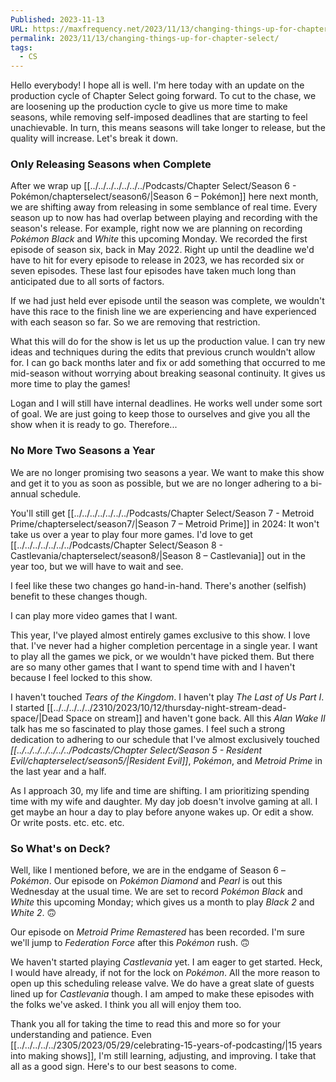 ```yaml
---
Published: 2023-11-13
URL: https://maxfrequency.net/2023/11/13/changing-things-up-for-chapter-select/
permalink: 2023/11/13/changing-things-up-for-chapter-select/
tags:
  - CS
---
```

Hello everybody! I hope all is well. I'm here today with an update on the production cycle of Chapter Select going forward. To cut to the chase, we are loosening up the production cycle to give us more time to make seasons, while removing self-imposed deadlines that are starting to feel unachievable. In turn, this means seasons will take longer to release, but the quality will increase. Let's break it down.
### Only Releasing Seasons when Complete

After we wrap up [[../../../../../../../Podcasts/Chapter Select/Season 6 - Pokémon/chapterselect/season6/|Season 6 – Pokémon]] here next month, we are shifting away from releasing in some semblance of real time. Every season up to now has had overlap between playing and recording with the season's release. For example, right now we are planning on recording *Pokémon Black* and *White* this upcoming Monday. We recorded the first episode of season six, back in May 2022. Right up until the deadline we'd have to hit for every episode to release in 2023, we has recorded six or seven episodes. These last four episodes have taken much long than anticipated due to all sorts of factors.

If we had just held ever episode until the season was complete, we wouldn't have this race to the finish line we are experiencing and have experienced with each season so far. So we are removing that restriction. 

What this will do for the show is let us up the production value. I can try new ideas and techniques during the edits that previous crunch wouldn't allow for. I can go back months later and fix or add something that occurred to me mid-season without worrying about breaking seasonal continuity. It gives us more time to play the games! 

Logan and I will still have internal deadlines. He works well under some sort of goal. We are just going to keep those to ourselves and give you all the show when it is ready to go. Therefore...
### No More Two Seasons a Year

We are no longer promising two seasons a year. We want to make this show and get it to you as soon as possible, but we are no longer adhering to a bi-annual schedule. 

You'll still get [[../../../../../../../Podcasts/Chapter Select/Season 7 - Metroid Prime/chapterselect/season7/|Season 7 – Metroid Prime]] in 2024: It won't take us over a year to play four more games. I'd love to get [[../../../../../../../Podcasts/Chapter Select/Season 8 - Castlevania/chapterselect/season8/|Season 8 – Castlevania]] out in the year too, but we will have to wait and see.

I feel like these two changes go hand-in-hand. There's another (selfish) benefit to these changes though.

I can play more video games that I want.

This year, I've played almost entirely games exclusive to this show. I love that. I've never had a higher completion percentage in a single year. I want to play all the games we pick, or we wouldn't have picked them. But there are so many other games that I want to spend time with and I haven't because I feel locked to this show. 

I haven't touched *Tears of the Kingdom*. I haven't play *The Last of Us Part I*. I started [[../../../../../2310/2023/10/12/thursday-night-stream-dead-space/|Dead Space on stream]] and haven't gone back. All this *Alan Wake II* talk has me so fascinated to play those games. I feel such a strong dedication to adhering to our schedule that I've almost exclusively touched *[[../../../../../../../Podcasts/Chapter Select/Season 5 - Resident Evil/chapterselect/season5/|Resident Evil]]*, *Pokémon*, and *Metroid Prime* in the last year and a half. 

As I approach 30, my life and time are shifting. I am prioritizing spending time with my wife and daughter. My day job doesn't involve gaming at all. I get maybe an hour a day to play before anyone wakes up. Or edit a show. Or write posts. etc. etc. etc. 
### So What's on Deck?

Well, like I mentioned before, we are in the endgame of Season 6 – *Pokémon*. Our episode on *Pokémon Diamond* and *Pearl* is out this Wednesday at the usual time. We are set to record *Pokémon Black* and *White* this upcoming Monday; which gives us a month to play *Black 2* and *White 2*. 🙃

Our episode on *Metroid Prime Remastered* has been recorded. I'm sure we'll jump to *Federation Force* after this *Pokémon* rush. 🙃

We haven't started playing *Castlevania* yet. I am eager to get started. Heck, I would have already, if not for the lock on *Pokémon*. All the more reason to open up this scheduling release valve. We do have a great slate of guests lined up for *Castlevania* though. I am amped to make these episodes with the folks we've asked. I think you all will enjoy them too.

Thank you all for taking the time to read this and more so for your understanding and patience. Even [[../../../../../2305/2023/05/29/celebrating-15-years-of-podcasting/|15 years into making shows]], I'm still learning, adjusting, and improving. I take that all as a good sign. Here's to our best seasons to come.


